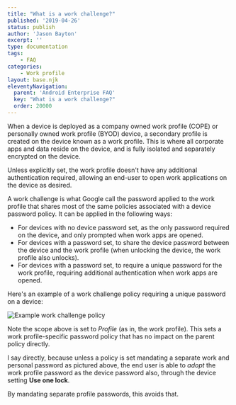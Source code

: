 ```yaml
---
title: "What is a work challenge?"
published: '2019-04-26'
status: publish
author: 'Jason Bayton'
excerpt: ''
type: documentation
tags: 
    - FAQ
categories:
    - Work profile
layout: base.njk
eleventyNavigation:
  parent: 'Android Enterprise FAQ'
  key: "What is a work challenge?"
  order: 20000
--- 
```

When a device is deployed as a company owned work profile (COPE) or personally owned work profile (BYOD) device, a secondary profile is created on the device known as a work profile. This is where all corporate apps and data reside on the device, and is fully isolated and separately encrypted on the device. 

Unless explicitly set, the work profile doesn't have any additional authentication required, allowing an end-user to open work applications on the device as desired.

A work challenge is what Google call the password applied to the work profile that shares most of the same policies associated with a device password policy. It can be applied in the following ways:
- For devices with no device password set, as the only password required on the device, and only prompted when work apps are opened.
- For devices with a password set, to share the device password between the device and the work profile (when unlocking the device, the work profile also unlocks).
- For devices with a password set, to require a unique password for the work profile, requiring additional authentication when work apps are opened.

Here's an example of a work challenge policy requiring a unique password on a device:

![Example work challenge policy](https://cdn.bayton.org/uploads/docs/android-enterprise-faq/what-is-a-work-challenge/Screenshot_2023-05-14_09.12.32.png)

Note the scope above is set to _Profile_ (as in, the work profile). This sets a work profile-specific password policy that has no impact on the parent policy directly. 

I say directly, because unless a policy is set mandating a separate work and personal password as pictured above, the end user is able to _adopt_ the work profile password as the device password also, through the device setting **Use one lock**. 

By mandating separate profile passwords, this avoids that.